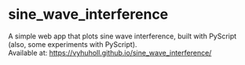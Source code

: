 # sine_wave_interference
A simple web app that plots sine wave interference, built with PyScript (also, some experiments with PyScript).<br>
Available at: https://vyhuholl.github.io/sine_wave_interference/
